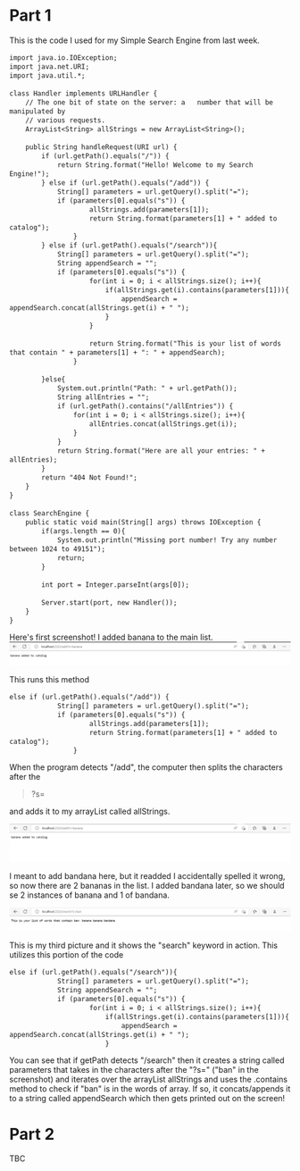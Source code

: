 # Part 1
This is the code I used for my Simple Search Engine from last week. 

```
import java.io.IOException;
import java.net.URI;
import java.util.*;

class Handler implements URLHandler {
    // The one bit of state on the server: a   number that will be manipulated by
    // various requests.
    ArrayList<String> allStrings = new ArrayList<String>();

    public String handleRequest(URI url) {
        if (url.getPath().equals("/")) {
            return String.format("Hello! Welcome to my Search Engine!");
        } else if (url.getPath().equals("/add")) {
            String[] parameters = url.getQuery().split("=");
            if (parameters[0].equals("s")) {
                    allStrings.add(parameters[1]);
                    return String.format(parameters[1] + " added to catalog");
                }
        } else if (url.getPath().equals("/search")){
            String[] parameters = url.getQuery().split("=");
            String appendSearch = "";
            if (parameters[0].equals("s")) {
                    for(int i = 0; i < allStrings.size(); i++){
                        if(allStrings.get(i).contains(parameters[1])){
                            appendSearch = appendSearch.concat(allStrings.get(i) + " ");
                        }
                    }
                    
                    return String.format("This is your list of words that contain " + parameters[1] + ": " + appendSearch);
                }

        }else{
            System.out.println("Path: " + url.getPath());
            String allEntries = "";
            if (url.getPath().contains("/allEntries")) {
                for(int i = 0; i < allStrings.size(); i++){
                    allEntries.concat(allStrings.get(i));
                }
            }
            return String.format("Here are all your entries: " + allEntries);
        }
        return "404 Not Found!";
    }
}

class SearchEngine {
    public static void main(String[] args) throws IOException {
        if(args.length == 0){
            System.out.println("Missing port number! Try any number between 1024 to 49151");
            return;
        }

        int port = Integer.parseInt(args[0]);

        Server.start(port, new Handler());
    }
}
```


Here's first screenshot! I added banana to the main list. 
![First Picture](Lab-Report-2-Pictures\First.png)

This runs this method
```
else if (url.getPath().equals("/add")) {
            String[] parameters = url.getQuery().split("=");
            if (parameters[0].equals("s")) {
                    allStrings.add(parameters[1]);
                    return String.format(parameters[1] + " added to catalog");
                }
```
When the program detects "/add", the computer then splits the characters after the 
> ?s=

and adds it to my arrayList called allStrings.

![Picture 2](Lab-Report-2-Pictures\Second.png)

I meant to add bandana here, but it readded I accidentally spelled it wrong, so now there are 2 bananas in the list. I added bandana later, so we should se 2 instances of banana and 1 of bandana.

![Picture 3](Lab-Report-2-Pictures\Third.png)

This is my third picture and it shows the "search" keyword in action. This utilizes this portion of the code
```
else if (url.getPath().equals("/search")){
            String[] parameters = url.getQuery().split("=");
            String appendSearch = "";
            if (parameters[0].equals("s")) {
                    for(int i = 0; i < allStrings.size(); i++){
                        if(allStrings.get(i).contains(parameters[1])){
                            appendSearch = appendSearch.concat(allStrings.get(i) + " ");
                        }
```

You can see that if getPath detects "/search" then it creates a string called parameters that takes in the characters after the "?s=" ("ban" in the screenshot) and iterates over the arrayList allStrings and uses the .contains method to check if "ban" is in the words of array. If so, it concats/appends it to a string called appendSearch which then gets printed out on the screen!

# Part 2
TBC

